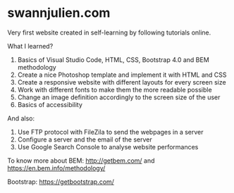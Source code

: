 # swannjulien.com
Very first website created in self-learning by following tutorials online.

What I learned?

1. Basics of Visual Studio Code, HTML, CSS, Bootstrap 4.0 and BEM methodology
2. Create a nice Photoshop template and implement it with HTML and CSS
3. Create a responsive website with different layouts for every screen size
4. Work with different fonts to make them the more readable possible 
5. Change an image definition accordingly to the screen size of the user
6. Basics of accessibility

And also:

1. Use FTP protocol with FileZila to send the webpages in a server
2. Configure a server and the email of the server
3. Use Google Search Console to analyse website performances  

To know more about BEM: http://getbem.com/ and https://en.bem.info/methodology/

Bootstrap: https://getbootstrap.com/
